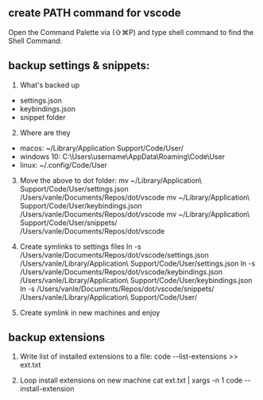 ## create PATH command for vscode
Open the Command Palette via (⇧⌘P) and type shell command to find the Shell Command:


## backup settings & snippets:

1. What's backed up
- settings.json
- keybindings.json
- snippet folder

2. Where are they
- macos:        ~/Library/Application Support/Code/User/
- windows 10:   C:\Users\username\AppData\Roaming\Code\User
- linux:        ~/.config/Code/User

3. Move the above to dot folder:
mv ~/Library/Application\ Support/Code/User/settings.json /Users/vanle/Documents/Repos/dot/vscode
mv ~/Library/Application\ Support/Code/User/keybindings.json /Users/vanle/Documents/Repos/dot/vscode
mv ~/Library/Application\ Support/Code/User/snippets/ /Users/vanle/Documents/Repos/dot/vscode

4. Create symlinks to settings files
ln -s /Users/vanle/Documents/Repos/dot/vscode/settings.json /Users/vanle/Library/Application\ Support/Code/User/settings.json
ln -s /Users/vanle/Documents/Repos/dot/vscode/keybindings.json /Users/vanle/Library/Application\ Support/Code/User/keybindings.json
ln -s /Users/vanle/Documents/Repos/dot/vscode/snippets/ /Users/vanle/Library/Application\ Support/Code/User/

5. Create symlink in new machines and enjoy


## backup extensions

1. Write list of installed extensions to a file:
    code --list-extensions >> ext.txt

2. Loop install extensions on new machine
    cat ext.txt | xargs -n 1 code --install-extension